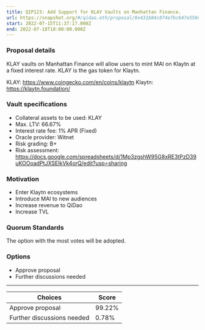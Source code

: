 ```yaml
---
title: QIP123: Add Support for KLAY Vaults on Manhattan Finance.
url: https://snapshot.org/#/qidao.eth/proposal/0x431b84c874e7bc647e550df0452119e452d50ab6bcfcafd0d5ef86ff0da74be6
start: 2022-07-15T11:37:17.000Z
end: 2022-07-18T10:00:00.000Z
---
```

### Proposal details

KLAY vaults on Manhattan Finance will allow users to mint MAI on Klaytn at a fixed interest rate. KLAY is the gas token for Klaytn.

KLAY: https://www.coingecko.com/en/coins/klaytn
Klaytn: https://klaytn.foundation/

### Vault specifications

* Collateral assets to be used: KLAY
* Max. LTV: 66.67%
* Interest rate fee: 1% APR (Fixed)
* Oracle provider: Witnet
* Risk grading: B+
* Risk assessment: https://docs.google.com/spreadsheets/d/1Mp3zgshW95G8xRE3tPzD39uKOOoadPtJXSEIkVk4orQ/edit?usp=sharing

### Motivation

* Enter Klaytn ecosystems
* Introduce MAI to new audiences
* Increase revenue to QiDao
* Increase TVL

### Quorum Standards

The option with the most votes will be adopted.

### Options

* Approve proposal
* Further discussions needed 
---
| Choices | Score |
| --- | --- |
| Approve proposal | 99.22% |
| Further discussions needed | 0.78% |

